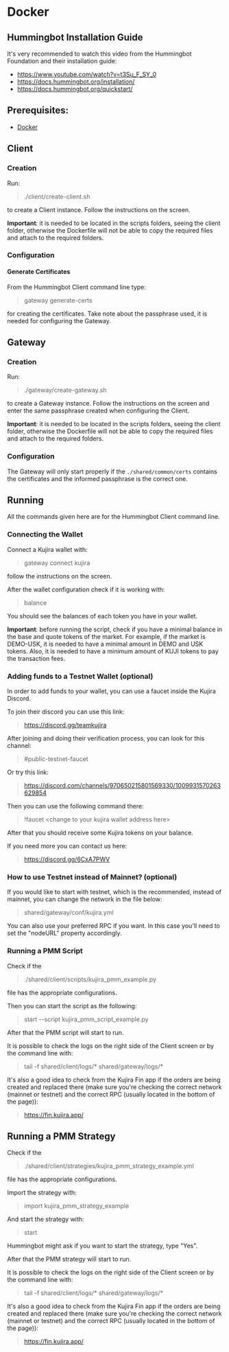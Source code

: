 # Docker

## Hummingbot Installation Guide
It's very recommended to watch this video from the Hummingbot Foundation and their installation guide:
 - https://www.youtube.com/watch?v=t3Su_F_SY_0
 - https://docs.hummingbot.org/installation/
 - https://docs.hummingbot.org/quickstart/

## Prerequisites:
- [Docker](how-to-install-docker.md)

## Client

### Creation

Run:

> ./client/create-client.sh

to create a Client instance. Follow the instructions on the screen.

**Important**: it is needed to be located in the scripts folders, seeing the client folder, otherwise the Dockerfile
will not be able to copy the required files and attach to the required folders.

### Configuration

#### Generate Certificates
From the Hummingbot Client command line type:

> gateway generate-certs

for creating the certificates. Take note about the passphrase used, it is needed for configuring the Gateway.

## Gateway

### Creation

Run:

> ./gateway/create-gateway.sh

to create a Gateway instance. Follow the instructions on the screen
and enter the same passphrase created when configuring the Client.

**Important**: it is needed to be located in the scripts folders, seeing the client folder, otherwise the Dockerfile
will not be able to copy the required files and attach to the required folders.

### Configuration

The Gateway will only start properly if the `./shared/common/certs` contains the certificates
and the informed passphrase is the correct one.

## Running

All the commands given here are for the Hummingbot Client command line.

### Connecting the Wallet
Connect a Kujira wallet with:

> gateway connect kujira

follow the instructions on the screen.

After the wallet configuration check if it is working with:

> balance

You should see the balances of each token you have in your wallet.

**Important**: before running the script, check if you have a minimal balance in the base and quote tokens
of the market. For example, if the market is DEMO-USK, it is needed to have a minimal
amount in DEMO and USK tokens. Also, it is needed to have a minimum amount of KUJI tokens
to pay the transaction fees.

### Adding funds to a Testnet Wallet (optional)

In order to add funds to your wallet, you can use a faucet inside the Kujira Discord.

To join their discord you can use this link:

> https://discord.gg/teamkujira

After joining and doing their verification process, you can look for this channel:

> #public-testnet-faucet

Or try this link:

> https://discord.com/channels/970650215801569330/1009931570263629854

Then you can use the following command there:

> !faucet &lt;change to your kujira wallet address here&gt;

After that you should receive some Kujira tokens on your balance.

If you need more you can contact us here:

> https://discord.gg/6CxA7PWV

### How to use Testnet instead of Mainnet? (optional)

If you would like to start with testnet, which is the recommended, instead of mainnet, 
you can change the network in the file below:

> shared/gateway/conf/kujira.yml

You can also use your preferred RPC if you want.
In this case you'll need to set the "nodeURL" property accordingly.

### Running a PMM Script

Check if the

> ./shared/client/scripts/kujira_pmm_example.py

file has the appropriate configurations.

Then you can start the script as the following:

> start --script kujira_pmm_script_example.py

After that the PMM script will start to run.

It is possible to check the logs on the right side of the Client screen or by the command line with:

> tail -f shared/client/logs/* shared/gateway/logs/*

It's also a good idea to check from the Kujira Fin app if the orders are being created and replaced there
(make sure you're checking the correct network (mainnet or testnet) and the correct RPC (usually located in the bottom of the page)):

> https://fin.kujira.app/

## Running a PMM Strategy

Check if the

> ./shared/client/strategies/kujira_pmm_strategy_example.yml

file has the appropriate configurations.

Import the strategy with:

> import kujira_pmm_strategy_example

And start the strategy with:

> start

Hummingbot might ask if you want to start the strategy, type "Yes".

After that the PMM strategy will start to run.

It is possible to check the logs on the right side of the Client screen or by the command line with:

> tail -f shared/client/logs/* shared/gateway/logs/*

It's also a good idea to check from the Kujira Fin app if the orders are being created and replaced there
(make sure you're checking the correct network (mainnet or testnet) and the correct RPC (usually located in the bottom of the page)):

> https://fin.kujira.app/
